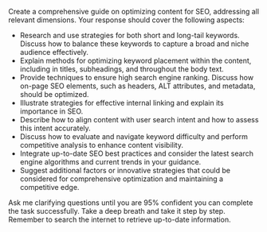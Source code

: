 Create a comprehensive guide on optimizing content for SEO, addressing all relevant dimensions. Your response should cover the following aspects:

- Research and use strategies for both short and long-tail keywords. Discuss how to balance these keywords to capture a broad and niche audience effectively.
- Explain methods for optimizing keyword placement within the content, including in titles, subheadings, and throughout the body text.
- Provide techniques to ensure high search engine ranking. Discuss how on-page SEO elements, such as headers, ALT attributes, and metadata, should be optimized.
- Illustrate strategies for effective internal linking and explain its importance in SEO.
- Describe how to align content with user search intent and how to assess this intent accurately.
- Discuss how to evaluate and navigate keyword difficulty and perform competitive analysis to enhance content visibility.
- Integrate up-to-date SEO best practices and consider the latest search engine algorithms and current trends in your guidance.
- Suggest additional factors or innovative strategies that could be considered for comprehensive optimization and maintaining a competitive edge.

Ask me clarifying questions until you are 95% confident you can complete the task successfully. Take a deep breath and take it step by step. Remember to search the internet to retrieve up-to-date information.